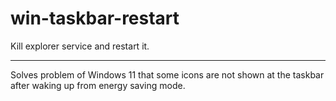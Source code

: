 # win-taskbar-restart
Kill explorer service and restart it.

---

Solves problem of Windows 11 that some icons are not shown at the taskbar after waking up from energy saving mode.
